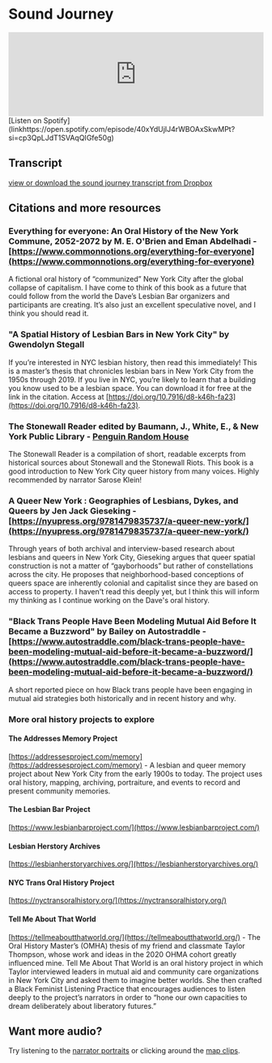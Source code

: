 # Sound Journey

<iframe width="100%" height="166" scrolling="no" frameborder="no" allow="autoplay" src="https://w.soundcloud.com/player/?url=https%3A//api.soundcloud.com/tracks/1689512547%3Fsecret_token%3Ds-tpNs5ToGyGe&color=%23ff5500&auto_play=false&hide_related=false&show_comments=true&show_user=true&show_reposts=false&show_teaser=true"></iframe>
[Listen on Spotify](linkhttps://open.spotify.com/episode/40xYdUjIJ4rWBOAxSkwMPt?si=cp3QpLJdT1SVAqQIGfe50g)

## Transcript
[view or download the sound journey transcript from Dropbox](https://www.dropbox.com/scl/fi/nbjtt041j1602u3qj6sew/Daves-Sound-Journey-Transcript-Spring-2024.pdf?rlkey=amituplj8x2qus5t363qlz6ga&dl=0)

## Citations and more resources

### Everything for everyone: An Oral History of the New York Commune, 2052-2072 by M. E. O'Brien and Eman Abdelhadi - [https://www.commonnotions.org/everything-for-everyone](https://www.commonnotions.org/everything-for-everyone)
A fictional oral history of “communized” New York City after the global collapse of capitalism. I
have come to think of this book as a future that could follow from the world the Dave’s Lesbian
Bar organizers and participants are creating. It’s also just an excellent speculative novel, and I think you should read it.

### "A Spatial History of Lesbian Bars in New York City" by Gwendolyn Stegall
If you’re interested in NYC lesbian history, then read this immediately! This is a master’s thesis that chronicles lesbian bars in New York City from the 1950s through 2019. If you live in NYC, you’re likely to learn that a building you know used to be a lesbian space. You can download it for free at the link in the citation. Access at [https://doi.org/10.7916/d8-k46h-fa23](https://doi.org/10.7916/d8-k46h-fa23).

### The Stonewall Reader edited by Baumann, J., White, E., & New York Public Library - [Penguin Random House](https://www.penguinrandomhouse.com/books/576364/the-stonewall-reader-by-edited-by-the-new-york-public-library-foreword-by-edmund-white-edited-with-an-introduction-by-jason-baumann/)
The Stonewall Reader is a compilation of short, readable excerpts from historical sources about Stonewall and the Stonewall Riots. This book is a good introduction to New York City queer history from many voices. Highly recommended by narrator Sarose Klein!

### A Queer New York : Geographies of Lesbians, Dykes, and Queers by Jen Jack Gieseking - [https://nyupress.org/9781479835737/a-queer-new-york/](https://nyupress.org/9781479835737/a-queer-new-york/)
Through years of both archival and interview-based research about lesbians and queers in New York City, Gieseking argues that queer spatial construction is not a matter of “gayborhoods” but rather of constellations across the city. He proposes that neighborhood-based conceptions of queers space are inherently colonial and capitalist since they are based on access to property. I haven't read this deeply yet, but I think this will inform my thinking as I continue working on the Dave's oral history.

### "Black Trans People Have Been Modeling Mutual Aid Before It Became a Buzzword" by Bailey on Autostraddle - [https://www.autostraddle.com/black-trans-people-have-been-modeling-mutual-aid-before-it-became-a-buzzword/](https://www.autostraddle.com/black-trans-people-have-been-modeling-mutual-aid-before-it-became-a-buzzword/)
A short reported piece on how Black trans people have been engaging in mutual aid strategies both historically and in recent history and why.

### More oral history projects to explore
#### The Addresses Memory Project
[https://addressesproject.com/memory](https://addressesproject.com/memory) - A lesbian and queer memory project about New York City from the early 1900s to today. The project uses oral history, mapping, archiving, portraiture, and events to record and present community memories.

#### The Lesbian Bar Project
[https://www.lesbianbarproject.com/](https://www.lesbianbarproject.com/)

#### Lesbian Herstory Archives
[https://lesbianherstoryarchives.org/](https://lesbianherstoryarchives.org/)

#### NYC Trans Oral History Project
[https://nyctransoralhistory.org/](https://nyctransoralhistory.org/)

#### Tell Me About That World
[https://tellmeaboutthatworld.org/](https://tellmeaboutthatworld.org/) - 
The Oral History Master’s (OMHA) thesis of my friend and classmate Taylor Thompson, whose work and ideas in the 2020 OHMA cohort greatly influenced mine. Tell Me About That World is an oral history project in which Taylor interviewed leaders in mutual aid and community care organizations in New York City and asked them to imagine better worlds. She then crafted a Black Feminist Listening Practice that encourages audiences to listen deeply to the project’s narrators in order to “hone our own capacities to dream deliberately about liberatory futures.”

## Want more audio?
Try listening to the [narrator portraits](https://daveshistory.nyc/narrators) or clicking around the [map clips](https://daveshistory.nyc/).
